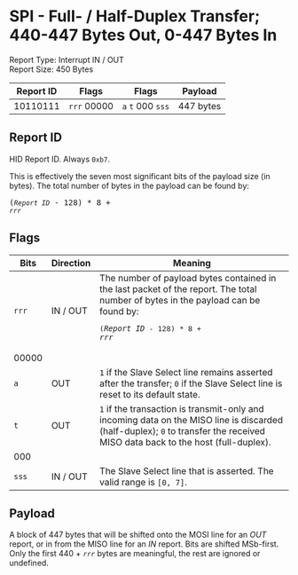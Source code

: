 
# SPI - Full- / Half-Duplex Transfer; 440-447 Bytes Out, 0-447 Bytes In
Report Type: Interrupt IN / OUT<br />
Report Size: 450 Bytes

| Report ID | Flags | Flags | Payload |
|-----------|-------|-------|---------|
| 10110111 | `rrr`&nbsp;00000 | `a`&nbsp;`t`&nbsp;000&nbsp;`sss` | 447 bytes |

## Report ID
HID Report ID.  Always `0xb7`.

This is effectively the seven most significant bits of the payload size (in bytes).  The total number of bytes in the payload can be found by: <pre>(*`Report ID`* - 128) * 8 + *`rrr`*</pre>

## Flags

| Bits  | Direction | Meaning |
|-------|-----------|---------|
| `rrr` | IN / OUT  | The number of payload bytes contained in the last packet of the report.  The total number of bytes in the payload can be found by: <pre>(*`Report ID`* - 128) * 8 + *`rrr`*</pre> |
| 00000 |          |                                                                       |
| `a`   | OUT      | `1` if the Slave Select line remains asserted after the transfer; `0` if the Slave Select line is reset to its default state. |
| `t`   | OUT      | `1` if the transaction is transmit-only and incoming data on the MISO line is discarded (half-duplex); `0` to transfer the received MISO data back to the host (full-duplex). |
| 000   |          |                                                                       |
| `sss` | IN / OUT | The Slave Select line that is asserted.  The valid range is `[0, 7]`. |

## Payload
A block of 447 bytes that will be shifted onto the MOSI line for an *OUT* report, or in from the MISO line for an *IN* report.  Bits are shifted MSb-first.  Only the first 440 + *`rrr`* bytes are meaningful, the rest are ignored or undefined.
